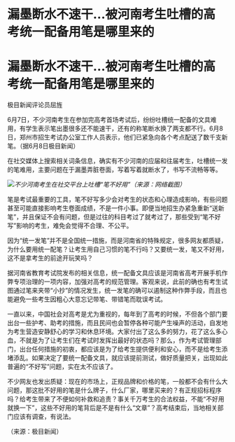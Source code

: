 # 漏墨断水不速干…被河南考生吐槽的高考统一配备用笔是哪里来的

# 漏墨断水不速干…被河南考生吐槽的高考统一配备用笔是哪里来的

极目新闻评论员屈旌

6月7日，不少河南考生在参加完高考首场考试后，纷纷吐槽统一配备的文具难用，有学生表示笔出墨很多还不能速干，还有的称笔断水换了两支都不行。6月8日，郑州市招生考试办公室工作人员表示，他们已紧急向各个考点配送了数千支新笔。（据6月8日极目新闻）

在社交媒体上搜索相关词条信息，确实有不少河南的应届和往届考生，吐槽统一发的笔难用，主要问题在于漏墨弄脏卷面，写着写着就断水了，书写不流畅等等。

![](https://inews.gtimg.com/om_bt/OUbqNTO2VQFXZ5Iz7Va9KiGNhxanHhrIX8oqp5bRIRcoAAA/1000)_不少河南考生在社交平台上吐槽“笔不好用”（来源：网络截图）_

笔是考试最重要的工具，笔不好写多少会对考生的状态和心理造成影响，有些问题甚至可能直接影响考生卷面成绩，不是一件小事。即便当地招生办紧急重新“送新笔”，并且保证不会有问题，但是过往的科目考过了就考过了，那些受到“笔不好写”影响的考生，难免会觉得不合理、不公平。

因为“统一发笔”并不是全国统一措施，而是河南省的特殊规定，很多网友都质疑，为什么要用统一配笔？让考生用自己习惯的笔不行吗？又要统一发，笔又不好用，这不是拿考生的前途开玩笑吗？

据河南省教育考试院发布的相关信息，统一配备文具应该是河南省高考开展手机作弊专项治理的一项内容，加强对高考的规范管理。客观来说，此前的确也有考生试图通过笔来夹带“小抄”的情况发生，统一发笔的确可以遏制这种作弊手段，而且也能避免一些考生因粗心大意忘记带笔、带错笔而耽误考试。

一直以来，中国社会对高考是尤为重视的，每年到了高考的时候，不但各个部门要出台一些护考、助考的措施，而且民间也会暂停各种可能产生噪声的活动，自发地为考生营造安静舒心的学习和休息环境。大家付出了这么多的努力，花了这么多心血，不就是为了让考生们在考试时发挥出最好的状态吗？那么，作为考试管理部门，出台任何措施的初衷，都应该是为了给考生提供便利和安心，而不是给考生添堵添乱。如果决定了要统一配备文具，就应该提前测试，做好质量把关，出现如此普遍的“不好写”问题，实在太不应该了。

不少网友也发出质疑：现在的市场上，正规品牌和价格的笔，一般都不会有什么大问题，那这批不好用的笔是什么牌子，什么厂家，哪里买来的？有正规招标程序吗？给考生带来了不便如何补救和追责？事关千万考生的合法权益，不能“不好用就换一下”，这些不好用的笔背后是不是有什么“文章”？高考结束后，当地相关部门应该有调查，有说法。

（来源：极目新闻）

